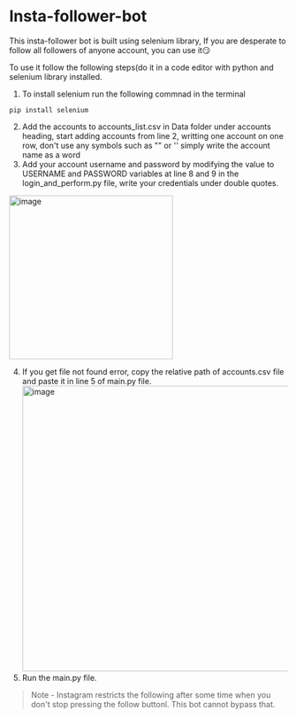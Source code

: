 # Insta-follower-bot

This insta-follower bot is built using selenium library, If you are desperate to follow all followers of anyone account, you can use it😏

To use it follow the following steps(do it in a code editor with python and selenium library installed.

1. To install selenium run the following commnad in the terminal
```
pip install selenium
```
2. Add the accounts to accounts_list.csv in Data folder under accounts heading, start adding accounts from line 2, writting one account on one row, don't use any symbols such as  "" or '' simply write the account name as a word
3. Add your account username and password by modifying the value to USERNAME and PASSWORD variables at line 8 and 9 in the login_and_perform.py file, write your credentials under double quotes.

<img width="296" alt="image" src="https://github.com/scienmanas/Insta-follower-bot/assets/99756067/815de6a1-3125-4d56-893b-28d37833edb4">

4. If you get file not found error, copy the relative path of accounts.csv file and paste it in line 5 of main.py file.
   <img width="516" alt="image" src="https://github.com/scienmanas/Insta-follower-bot/assets/99756067/6d71ebd0-160a-4a6f-a5cb-a843cefb4dc8">
6. Run the main.py file.

> Note - Instagram restricts the following after some time when you don't stop pressing the follow buttonl. This bot cannot bypass that.
